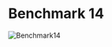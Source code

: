 # Benchmark 14

![Benchmark14](instance/x20_y10_n141_r10_s10_ps0_pr10_u10_o10_N001.png "Benchmark14")
